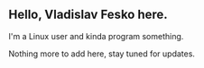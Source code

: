 ## Hello, Vladislav Fesko here.
I'm a Linux user and kinda program something.

Nothing more to add here, stay tuned for updates.

